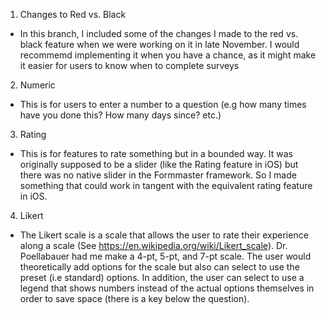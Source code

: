 1. Changes to Red vs. Black
- In this branch, I included some of the changes I made to the red vs. black feature when we were working on it in late November. I would recommemd implementing it when you have a chance, as it might make it easier for users to know when to complete surveys

2. Numeric
- This is for users to enter a number to a question (e.g how many times have you done this? How many days since? etc.)

3. Rating
- This is for features to rate something but in a bounded way. It was originally supposed to be a slider (like the Rating feature in iOS) but there was no native slider in the Formmaster framework. So I made something that could work in tangent with the equivalent rating feature in iOS.

4. Likert
- The Likert scale is a scale that allows the user to rate their experience along a scale (See https://en.wikipedia.org/wiki/Likert_scale). Dr. Poellabauer had me make a 4-pt, 5-pt, and 7-pt scale. The user would theoretically add options for the scale but also can select to use the preset (i.e standard) options. In addition, the user can select to use a legend that shows numbers instead of the actual options themselves in order to save space (there is a key below the question).
